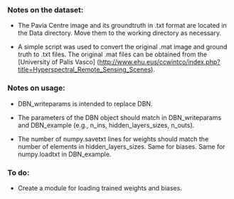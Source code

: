 ### Notes on the dataset:

* The Pavia Centre image and its groundtruth in .txt format are located in the Data directory. Move them to the working directory as necessary.

* A simple script was used to convert the original .mat image and ground truth to .txt files. The original .mat files can be obtained from the [University of Palis Vasco] (http://www.ehu.eus/ccwintco/index.php?title=Hyperspectral_Remote_Sensing_Scenes). 

### Notes on usage:

* DBN_writeparams is intended to replace DBN.

* The parameters of the DBN object should match in DBN_writeparams and DBN_example (e.g., n_ins, hidden_layers_sizes, n_outs).

* The number of numpy.savetxt lines for weights should match the number of elements in hidden_layers_sizes. Same for biases. Same for numpy.loadtxt in DBN_example.

### To do:

* Create a module for loading trained weights and biases.
